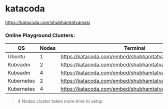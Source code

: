 # katacoda

https://katacoda.com/shubhamtatvamasi

### Online Playground Clusters:
OS |Nodes | Terminal
--- | --- | ---
Ubuntu | 1 | https://katacoda.com/embed/shubhamtatvamasi/ubuntu/
Kubeadm | 2 | https://katacoda.com/embed/shubhamtatvamasi/kubeadm/
Kubeadm | 4 | https://katacoda.com/embed/shubhamtatvamasi/kubeadm2/
Kubernetes | 2 | https://katacoda.com/embed/shubhamtatvamasi/playground/
Kubernetes | 4 | https://katacoda.com/embed/shubhamtatvamasi/playground2/
> 4 Nodes cluster takes more time to setup
